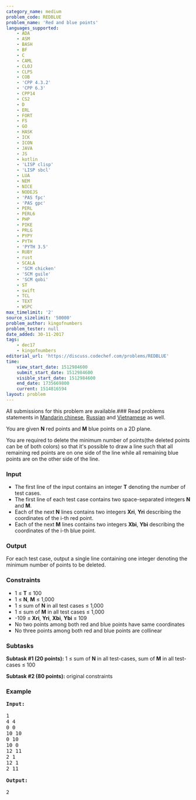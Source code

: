 ```yaml
---
category_name: medium
problem_code: REDBLUE
problem_name: 'Red and blue points'
languages_supported:
    - ADA
    - ASM
    - BASH
    - BF
    - C
    - CAML
    - CLOJ
    - CLPS
    - COB
    - 'CPP 4.3.2'
    - 'CPP 6.3'
    - CPP14
    - CS2
    - D
    - ERL
    - FORT
    - FS
    - GO
    - HASK
    - ICK
    - ICON
    - JAVA
    - JS
    - kotlin
    - 'LISP clisp'
    - 'LISP sbcl'
    - LUA
    - NEM
    - NICE
    - NODEJS
    - 'PAS fpc'
    - 'PAS gpc'
    - PERL
    - PERL6
    - PHP
    - PIKE
    - PRLG
    - PYPY
    - PYTH
    - 'PYTH 3.5'
    - RUBY
    - rust
    - SCALA
    - 'SCM chicken'
    - 'SCM guile'
    - 'SCM qobi'
    - ST
    - swift
    - TCL
    - TEXT
    - WSPC
max_timelimit: '2'
source_sizelimit: '50000'
problem_author: kingofnumbers
problem_tester: null
date_added: 30-11-2017
tags:
    - dec17
    - kingofnumbers
editorial_url: 'https://discuss.codechef.com/problems/REDBLUE'
time:
    view_start_date: 1512984600
    submit_start_date: 1512984600
    visible_start_date: 1512984600
    end_date: 1735669800
    current: 1514816594
layout: problem
---
```

All submissions for this problem are available.### Read problems statements in [Mandarin chinese](http://www.codechef.com/download/translated/DEC17/mandarin/REDBLUE.pdf), [Russian](http://www.codechef.com/download/translated/DEC17/russian/REDBLUE.pdf) and [Vietnamese](http://www.codechef.com/download/translated/DEC17/vietnamese/REDBLUE.pdf) as well.

You are given **N** red points and **M** blue points on a 2D plane.

You are required to delete the minimum number of points(the deleted points can be of both colors) so that it's possible to draw a line such that all remaining red points are on one side of the line while all remaining blue points are on the other side of the line.

### Input

- The first line of the input contains an integer **T** denoting the number of test cases.
- The first line of each test case contains two space-separated integers **N** and **M**.
- Each of the next **N** lines contains two integers **Xri**, **Yri** describing the coordinates of the i-th red point.
- Each of the next **M** lines contains two integers **Xbi**, **Ybi** describing the coordinates of the i-th blue point.

### Output

For each test case, output a single line containing one integer denoting the minimum number of points to be deleted.

### Constraints

- 1 ≤ **T** ≤ 100
- 1 ≤ **N**, **M** ≤ 1,000
- 1 ≤ sum of **N** in all test cases ≤ 1,000
- 1 ≤ sum of **M** in all test cases ≤ 1,000
- -109 ≤ **Xri**, **Yri**, **Xbi**, **Ybi** ≤ 109
- No two points among both red and blue points have same coordinates
- No three points among both red and blue points are collinear

### Subtasks

**Subtask #1 (20 points):** 1 ≤ sum of **N** in all test-cases, sum of **M** in all test-cases ≤ 100

**Subtask #2 (80 points):** original constraints

### Example

<pre><b>Input:</b>

1
4 4
0 0
10 10
0 10
10 0
12 11
2 1
12 1
2 11

<b>Output:</b>

2

</pre>